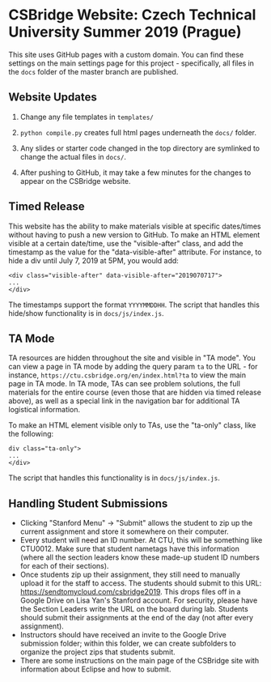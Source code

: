 # CSBridge Website: Czech Technical University Summer 2019 (Prague)

This site uses GitHub pages with a custom domain.  You can find these settings on the main settings page for this project - specifically, all files in the `docs` folder of the master branch are published.

## Website Updates

1. Change any file templates in ```templates/```

2. ```python compile.py``` creates full html pages underneath the ```docs/``` folder.

3. Any slides or starter code changed in the top directory are symlinked to change the actual files in ```docs/```.

4. After pushing to GitHub, it may take a few minutes for the changes to appear on the CSBridge website.

## Timed Release
This website has the ability to make materials visible at specific dates/times without having to push a new version to GitHub.  To make an HTML element visible at a certain date/time, use the "visible-after" class, and add the timestamp as the value for the "data-visible-after" attribute.  For instance, to hide a div until July 7, 2019 at 5PM, you would add:

```
<div class="visible-after" data-visible-after="2019070717">
...
</div>
```

The timestamps support the format `YYYYMMDDHH`.  The script that handles this hide/show functionality is in `docs/js/index.js`.

## TA Mode
TA resources are hidden throughout the site and visible in "TA mode".  You can view a page in TA mode by adding the query param `ta` to the URL - for instance, `https://ctu.csbridge.org/en/index.html?ta` to view the main page in TA mode.  In TA mode, TAs can see problem solutions, the full materials for the entire course (even those that are hidden via timed release above), as well as a special link in the navigation bar for additional TA logistical information.

To make an HTML element visible only to TAs, use the "ta-only" class, like the following:

```
div class="ta-only">
...
</div>
```

The script that handles this functionality is in `docs/js/index.js`.


## Handling Student Submissions
- Clicking "Stanford Menu" -> "Submit" allows the student to zip up the current assignment and store it somewhere on their computer.
- Every student will need an ID number. At CTU, this will be something like CTU0012. Make sure that student nametags have this information (where all the section leaders know these made-up student ID numbers for each of their sections).
- Once students zip up their assignment, they still need to manually upload it for the staff to access. The students should submit to this URL: https://sendtomycloud.com/csbridge2019.  This drops files off in a Google Drive on Lisa Yan's Stanford account.  For security, please have the Section Leaders write the URL on the board during lab.  Students should submit their assignments at the end of the day (not after every assignment).
- Instructors should have received an invite to the Google Drive submission folder; within this folder, we can create subfolders to organize the project zips that students submit.
- There are some instructions on the main page of the CSBridge site with information about Eclipse and how to submit.
